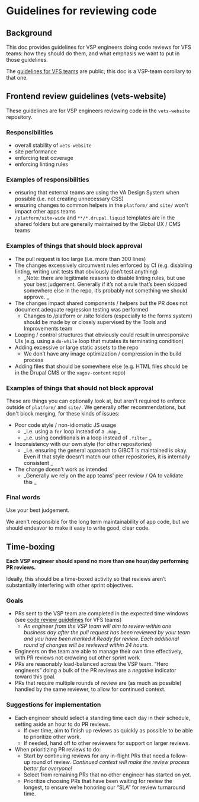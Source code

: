 # Guidelines for reviewing code

## Background

This doc provides guidelines for VSP engineers doing code reviews for VFS teams: how they should do them, and what emphasis we want to put in those guidelines.

The [guidelines for VFS teams](https://github.com/department-of-veterans-affairs/va.gov-team/blob/master/platform/engineering/code_review_guidelines.md) are public; this doc is a VSP-team corollary to that one.


## Frontend review guidelines (vets-website)

These guidelines are for VSP engineers reviewing code in the `vets-website` repository.

### Responsibilities 

*   overall stability of `vets-website`
*   site performance 
*   enforcing test coverage 
*   enforcing linting rules

### Examples of responsibilities 

*   ensuring that external teams are using the VA Design System when possible (i.e. not creating unnecessary CSS)
*   ensuring changes to common helpers in the `platform/` and `site/` won't impact other apps teams 
*   `/platform/site-wide` and `**/*.drupal.liquid` templates are in the shared folders but are generally maintained by the Global UX / CMS teams 

### Examples of things that should block approval

*   The pull request is too large (i.e. more than 300 lines)
*   The changes excessively circumvent rules enforced by CI (e.g. disabling linting, writing unit tests that obviously don’t test anything) 
    *   _Note: there are legitimate reasons to disable linting rules, but use your best judgement. Generally if it’s not a rule that’s been skipped somewhere else in the repo, it’s probably not something we should approve. _
*   The changes impact shared components / helpers but the PR does not document adequate regression testing was performed
    *   Changes to /platform or /site folders (especially to the forms system) should be made by or closely supervised by the Tools and Improvements team 
*   Looping / control structures that obviously could result in unresponsive UIs (e.g. using a `do-while` loop that mutates its terminating condition)
*   Adding excessive or large static assets to the repo
    *   We don’t have any image optimization / compression in the build process
*   Adding files that should be somewhere else (e.g. HTML files should be in the Drupal CMS or the `vagov-content` repo) 

### Examples of things that should not block approval

These are things you can optionally look at, but aren't required to enforce outside of `platform/` and `site/`. We generally offer recommendations, but don't block merging, for these kinds of issues:

*   Poor code style / non-idiomatic JS usage 
    *   _i.e. using a `for` loop instead of a `.map` _
    *   _i.e. using conditionals in a loop instead of `.filter` _
*   Inconsistency with our own style (for other repositories)
    *   _I.e. ensuring the general approach to GIBCT is maintained is okay. Even if that style doesn’t match our other repositories, it is internally consistent _
*   The change doesn’t work as intended 
    *   _Generally we rely on the app teams' peer review / QA to validate this _

### Final words

Use your best judgement.

We aren't responsible for the long term maintainability of app code, but we should endeavor to make it easy to write good, clear code.


## Time-boxing

**Each VSP engineer should spend no more than one hour/day performing PR reviews.**

Ideally, this should be a time-boxed activity so that reviews aren’t substantially interfering with other sprint objectives.

### Goals

*   PRs sent to the VSP team are completed in the expected time windows (see [code review guidelines](https://github.com/department-of-veterans-affairs/va.gov-team/blob/master/platform/engineering/code_review_guidelines.md) for VFS teams)
    *   _An engineer from the VSP team will aim to review within one business day after the pull request has been reviewed by your team and you have been marked it Ready for review. Each additional round of changes will be reviewed within 24 hours._
*   Engineers on the team are able to manage their own time effectively, with PR reviews not crowding out other sprint work
*   PRs are reasonably load-balanced across the VSP team. “Hero engineers” doing a bulk of the PR reviews are a _negative_ indicator toward this goal.
*   PRs that require multiple rounds of review are (as much as possible) handled by the same reviewer, to allow for continued context.

### Suggestions for implementation

*   Each engineer should select a standing time each day in their schedule, setting aside an hour to do PR reviews.
    *   If over time, aim to finish up reviews as quickly as possible to be able to prioritize other work.
    *   If needed, hand off to other reviewers for support on larger reviews.
*   When prioritizing PR reviews to do:
    *   Start by continuing reviews for any in-flight PRs that need a follow-up round of review. _Continued context will make the review process better for everyone!_
    *   Select from remaining PRs that no other engineer has started on yet. 
    *   Prioritize choosing PRs that have been waiting for review the longest, to ensure we’re honoring our “SLA” for review turnaround time.
   
